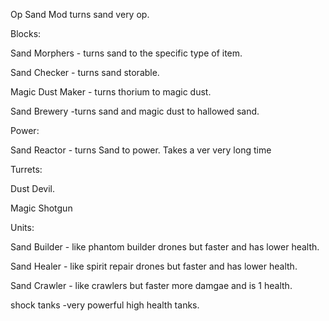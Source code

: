 Op Sand Mod
turns sand very op.

Blocks:

Sand Morphers - turns sand to the specific type of item.

Sand Checker - turns sand storable.

Magic Dust Maker - turns thorium to magic dust.

Sand Brewery -turns sand and magic dust to hallowed sand.

Power:

Sand Reactor - turns Sand to power. Takes a ver very long time

Turrets:

Dust Devil.

Magic Shotgun

Units:

Sand Builder - like phantom builder drones but faster  and has lower health.

Sand Healer - like spirit repair drones but faster and has lower health.

Sand Crawler - like crawlers but faster more damgae and is 1 health.

shock tanks -very powerful high health tanks.
